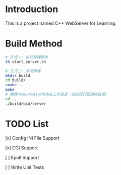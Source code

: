 
# Introduction
This is a project named C++ WebServer for Learning.



# Build Method
``` bash
# 方式一: 执行便捷脚本
sh start_server.sh
```
``` bash
# 方式二: 手动构建
mkdir build
cd build/
cmake ..
make
# 确保resources文件夹在工作目录（当前运行程序的目录）
cd ..
./build/bin/server
```

# TODO List

[x] Config INI File Support

[x] CGI Support

[ ] Epoll Support

[ ] Write Unit Tests
